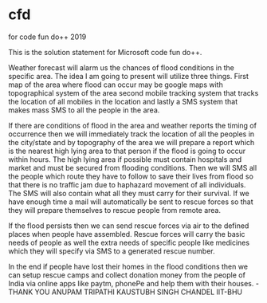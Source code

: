 # cfd 

for code fun do++ 2019 

This is the solution statement for Microsoft code fun do++. 

  Weather forecast will alarm us the chances of flood conditions in the specific area. 
The idea I am going to present will utilize three things. First map of the area where flood can occur may be google maps with topographical system of the area second mobile tracking system that tracks the location of all mobiles in the location and lastly a SMS system that makes mass SMS to all the people in the area.  

  If there are conditions of flood in the area and weather reports the timing of occurrence then we will immediately track the location of all the peoples in the city/state and by topography of the area we will prepare a report which is the nearest high lying area to that person if the flood is going to occur within hours. The high lying area if possible must contain hospitals and market and must be secured from flooding conditions. Then we will SMS all the people which route they have to follow to save their lives from flood so that there is no traffic jam due to haphazard movement of all individuals. The SMS will also contain what all they must carry for their survival. If we have enough time a mail will automatically be sent to rescue forces so that they will prepare themselves to rescue people from remote area. 
  
  If the flood persists then we can send rescue forces via air to the defined places when people have assembled. Rescue forces will carry the basic needs of people as well the extra needs of specific people like medicines which they will specify via SMS to a generated rescue number. 
  
  In the end if people have lost their homes in the flood conditions then we can setup rescue camps and collect donation money from the people of India via online apps like paytm, phonePe and help them with their houses.
                                                                                      -THANK YOU
                                                                                       ANUPAM TRIPATHI
                                                                                       KAUSTUBH SINGH CHANDEL
                                                                                       IIT-BHU 
                                                                                       
  
